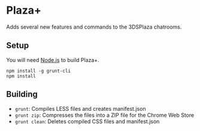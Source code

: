 # Plaza+
Adds several new features and commands to the 3DSPlaza chatrooms.

## Setup
You will need [Node.js](http://nodejs.org/) to build Plaza+.
```
npm install -g grunt-cli
npm install
```

## Building
- `grunt`: Compiles LESS files and creates manifest.json
- `grunt zip`: Compresses the files into a ZIP file for the Chrome Web Store
- `grunt clean`: Deletes compiled CSS files and manifest.json
